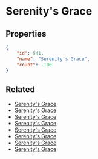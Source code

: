 # Serenity's Grace

<no description available>

## Properties

```json
{
    "id": 541,
    "name": "Serenity's Grace",
    "count": -100
}
```

## Related

- [Serenity's Grace](../items/16962-serenity-s-grace.md)
- [Serenity's Grace](../items/16963-serenity-s-grace.md)
- [Serenity's Grace](../items/16964-serenity-s-grace.md)
- [Serenity's Grace](../items/16965-serenity-s-grace.md)
- [Serenity's Grace](../items/16966-serenity-s-grace.md)
- [Serenity's Grace](../items/16967-serenity-s-grace.md)
- [Serenity's Grace](../items/16968-serenity-s-grace.md)
- [Serenity's Grace](../items/16969-serenity-s-grace.md)

